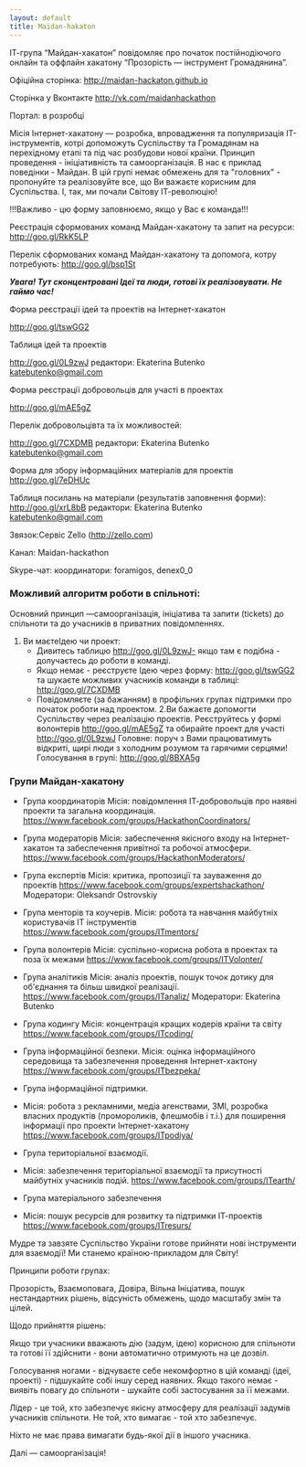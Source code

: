 ```yaml
---
layout: default
title: Maidan-hakaton
---
```


ІТ-група “Майдан-хакатон” повідомляє про початок
постійнодіючого онлайн та оффлайн хакатону “Прозорість — інструмент Громадянина”.

Офіційна сторінка: http://maidan-hackaton.github.io

Сторінка у Вконтакте
http://vk.com/maidanhackathon

Портал: в розробці

Місія Інтернет-хакатону — розробка, впровадження та популяризація ІТ-інструментів, котрі допоможуть Суспільству та Громадянам на перехідному етапі та під час розбудови нової країни. Принцип проведення - ініціативність та самоорганізація. В нас є приклад поведінки - Майдан. В цій групі немає обмежень для та "головних" - пропонуйте та реалізовуйте все, що Ви важаєте корисним для Суспільства. І, так, ми почали Світову ІТ-революцію!

!!!Важливо - цю форму заповнюємо, якщо у Вас є команда!!!

Реєстрація сформованих команд Майдан-хакатону та запит на ресурси: http://goo.gl/RkK5LP

Перелік сформованих команд Майдан-хакатону та допомога, котру потребують: http://goo.gl/bsp1St

***Увага! Тут сконцентровані Ідеї та люди, готові їх реалізовувати. Не гаймо час!***

Форма реєстрації ідей та проектів на Інтернет-хакатон

http://goo.gl/tswGG2

Таблиця ідей та проектів 

http://goo.gl/0L9zwJ редактори: Ekaterina Butenko katebutenko@gmail.com

Форма реєстрації добровольців для участі в проектах

http://goo.gl/mAE5gZ

Перелік добровольцівта та їх можливостей: 

http://goo.gl/7CXDMB редактори: Ekaterina Butenko katebutenko@gmail.com

Форма для збору інформаційних матеріалів для проектів 
http://goo.gl/7eDHUc

Таблиця посилань на матеріали (результатів заповнення форми): http://goo.gl/xrL8bB
редактори: Ekaterina Butenko katebutenko@gmail.com

Звязок:Сервіс Zello (http://zello.com)

Канал: Maidan-hackathon

Skype-чат: координатори: foramigos, denex0_0

### Можливий алгоритм роботи в спільноті:

Основний принцип —самоорганізація, ініціатива та запити (tickets) до спільноти та до учасників в приватних повідомленнях.
1. Ви маєтеІдею чи проект:
    * Дивитесь таблицю http://goo.gl/0L9zwJ- якщо там є подібна - долучаєтесь до роботи в команді. 
    * Якщо немає - реєструєте Ідею через форму:
      http://goo.gl/tswGG2 та шукаєте можливих учасників команди в таблиці: http://goo.gl/7CXDMB
    * Повідомляєте (за бажанням) в профільних групах підтримки про початок роботи над проектом.
2.Ви бажаєте допомогти Суспільству через реалізацію проектів.
    Реєструйтесь у формі волонтерів http://goo.gl/mAE5gZ та обирайте проект для участі http://goo.gl/0L9zwJ
    Головне: поруч з Вами працюватимуть відкриті, щирі люди з холодним розумом та гарячими серцями!
    Голосування в групі: http://goo.gl/8BXA5g

### Групи Майдан-хакатону 

* Група координаторів 
  Місія: повідомлення ІТ-добровольців про наявні проекти та загальна координація.
  https://www.facebook.com/groups/HackathonCoordinators/

* Група модераторів 
  Місія: забеспечення якісного входу на Інтернет-хакатон та забеспечення привітної та робочої атмосфери.
  https://www.facebook.com/groups/HackathonModerators/

* Група експертів 
  Місія: критика, пропозиції та зауваження до проектів 
  https://www.facebook.com/groups/expertshackathon/
  Модератори: Oleksandr Ostrovskiy

* Група менторів та коучерів. 
  Місія: робота та навчання майбутніх користувачів ІТ інструментів
  https://www.facebook.com/groups/ITmentors/

* Група волонтерів 
  Місія: суспільно-корисна робота в проектах та поза їх межами https://www.facebook.com/groups/ITVolonter/
  
* Група аналітиків 
  Місія: аналіз проектів, пошук точок дотику для об'єднання та більш швидкої реалізації. 
  https://www.facebook.com/groups/ITanaliz/
  Модератори: Ekaterina Butenko

* Група кодингу 
  Місія: концентрація кращих кодерів країни та світу 
  https://www.facebook.com/groups/ITcoding/
  
* Група інформаційної безпеки. 
  Місія: оцінка інформаційного середовища та забезпечення проведення Інтернет-хактону 
  https://www.facebook.com/groups/ITbezpeka/

* Група інформаційної підтримки. 
* Місія: робота з рекламними, медіа агенствами, ЗМІ, розробка власних продуктів (промороликів, флешмобів і т.і.) для поширення інформації про проекти Інтернет-хакатону
  https://www.facebook.com/groups/ITpodiya/

* Група територіальної взаємодії. 
* Місія: забезпечення територіальної взаємодії та присутності майбутніх учасників подій. https://www.facebook.com/groups/ITearth/

* Група матеріального забезпечення 
* Місія: пошук ресурсів для розвитку та підтримки ІТ-проектів https://www.facebook.com/groups/ITresurs/


Мудре та завзяте Суспільство України готове прийняти нові інструменти для взаємодії! Ми станемо країною-прикладом для Світу!

Принципи роботи групах:

Прозорість, Взаємоповага, Довіра, Вільна Ініціатива, пошук нестандартних рішень, відсуність обмежень, щодо масштабу змін та цілей.

Щодо прийняття рішень:

Якщо три учасники вважають дію (задум, ідею) корисною для спільноти та готові її здійснити - вони автоматично отримують на це дозвіл.

Голосування ногами - відчуваєте себе некомфортно в цій команді (ідеї, проекті) - підшукайте собі іншу серед наявних.
Якщо такого немає - виявіть повагу до спільноти - шукайте собі застосування за її межами.

Лідер - це той, хто забезпечує якісну атмосферу для реалізації задумів учасників спільноти.
Не той, хто вимагає - той хто забезпечує.

Ніхто не має права вимагати будь-якої дії в іншого учасника.

Далі — самоорганізація!
